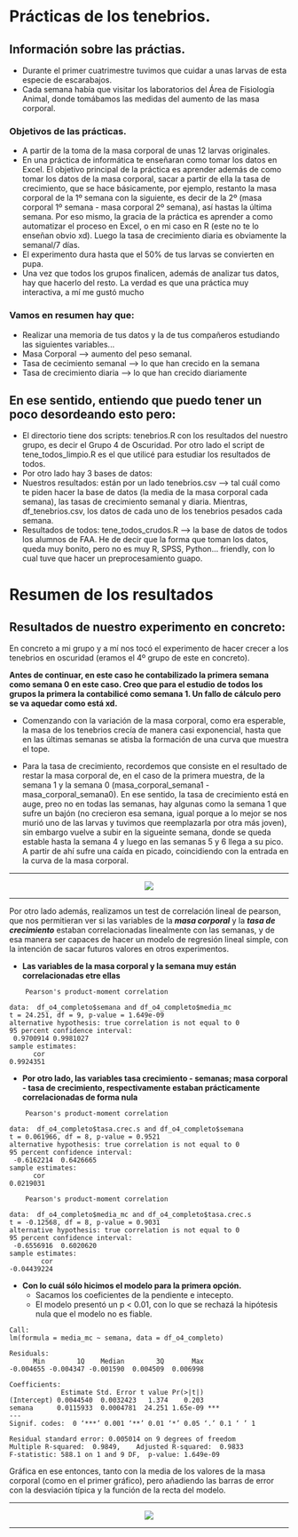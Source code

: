 # Prácticas de los tenebrios.

## Información sobre las práctias.

* Durante el primer cuatrimestre tuvimos que cuidar a unas larvas de esta especie de escarabajos.
* Cada semana había que visitar los laboratorios del Área de Fisiología Animal, donde tomábamos las medidas del aumento de las masa corporal.

### Objetivos de las prácticas.

* A partir de la toma de la masa corporal de unas 12 larvas originales.
* En una práctica de informática te enseñaran como tomar los datos en Excel. El objetivo principal de la práctica es aprender además de como tomar los datos de la masa corporal, sacar a partir de ella la tasa de crecimiento, que se hace básicamente, por ejemplo, restanto la masa corporal de la 1º semana con la siguiente, es decir de la 2º (masa corporal 1º semana - masa corporal 2º semana), así hastas la última semana. Por eso mismo, la gracia de la práctica es aprender a como automatizar el proceso en Excel, o en mi caso en R (este no te lo enseñan obvio xd). Luego la tasa de crecimiento diaria es obviamente la semanal/7 días.
* El experimento dura hasta que el 50% de tus larvas se convierten en pupa. 
* Una vez que todos los grupos finalicen, además de analizar tus datos, hay que hacerlo del resto.
La verdad es que una práctica muy interactiva, a mí me gustó mucho

### Vamos en resumen hay que:
* Realizar una memoria de tus datos y la de tus compañeros estudiando las siguientes variables...
* Masa Corporal --> aumento del peso semanal.
* Tasa de cecimiento semanal --> lo que han crecido en la semana
* Tasa de crecimiento diaria --> lo que han crecido diariamente

## En ese sentido, entiendo que puedo tener un poco desordeando esto pero:
* El directorio tiene dos scripts: tenebrios.R con los resultados del nuestro grupo, es decir el Grupo 4 de Oscuridad. Por otro lado el script de tene_todos_limpio.R es el que utilicé para estudiar los resultados de todos.
* Por otro lado hay 3 bases de datos:
* Nuestros resultados: están por un lado tenebrios.csv --> tal cuál como te piden hacer la base de datos (la media de la masa corporal cada semana), las tasas de crecimiento semanal y diaria. Mientras, df_tenebrios.csv, los datos de cada uno de los tenebrios pesados cada semana.
* Resultados de todos: tene_todos_crudos.R --> la base de datos de todos los alumnos de FAA. He de decir que la forma que toman los datos, queda muy bonito, pero no es muy R, SPSS, Python... friendly, con lo cual tuve que hacer un preprocesamiento guapo. 

# Resumen de los resultados

## Resultados de nuestro experimento en concreto:

En concreto a mi grupo y a mí nos tocó el experimento de hacer crecer a los tenebrios en oscuridad (eramos el 4º grupo de este en concreto).

**Antes de continuar, en este caso he contabilizado la primera semana como semana 0 en este caso. Creo que para el estudio de todos los grupos la primera la contabilicé como semana 1. Un fallo de cálculo pero se va aquedar como está xd.**

* Comenzando con la variación de la masa corporal, como era esperable, la masa de los tenebrios crecía de manera casi exponencial, hasta que en las últimas semanas se atisba la formación de una curva que muestra el tope.

* Para la tasa de crecimiento, recordemos que consiste en el resultado de restar la masa corporal de, en el caso de la primera muestra, de la semana 1 y la semana 0 (masa_corporal_semana1 - masa_corporal_semana0). En ese sentido, la tasa de crecimiento está en auge, preo no en todas las semanas, hay algunas como la semana 1 que sufre un bajón (no crecieron esa semana, igual porque a lo mejor se nos murió uno de las larvas y tuvimos que reemplazarla por otra más joven), sin embargo vuelve a subir en la sigueinte semana, donde se queda estable hasta la semana 4 y luego en las semanas 5 y 6 llega a su pico. A partir de ahí sufre una caída en picado, coincidiendo con la entrada en la curva de la masa corporal.

---

<p align= "center">
  <img src= "https://github.com/Juankkar/cuarto_carrera/blob/main/FAA/tenebrios/scripts_tenebrios/graficas/Rplot05.png">
</p>

---

Por otro lado además, realizamos un test de correlación lineal de pearson, que nos permitieran ver si las variables de la ***masa corporal*** y la ***tasa de crecimiento*** estaban correlacionadas linealmente con las semanas, y de esa manera ser capaces de hacer un modelo de regresión lineal simple, con la intención de sacar futuros valores en otros experimentos.

* **Las variables de la masa corporal y la semana muy están correlacionadas etre ellas**

```
	Pearson's product-moment correlation

data:  df_o4_completo$semana and df_o4_completo$media_mc
t = 24.251, df = 9, p-value = 1.649e-09
alternative hypothesis: true correlation is not equal to 0
95 percent confidence interval:
 0.9700914 0.9981027
sample estimates:
      cor 
0.9924351 
```

* **Por otro lado, las variables tasa crecimiento - semanas; masa corporal - tasa de crecimiento, respectivamente estaban prácticamente correlacionadas de forma nula**

```
	Pearson's product-moment correlation

data:  df_o4_completo$tasa.crec.s and df_o4_completo$semana
t = 0.061966, df = 8, p-value = 0.9521
alternative hypothesis: true correlation is not equal to 0
95 percent confidence interval:
 -0.6162214  0.6426665
sample estimates:
      cor 
0.0219031 

	Pearson's product-moment correlation

data:  df_o4_completo$media_mc and df_o4_completo$tasa.crec.s
t = -0.12568, df = 8, p-value = 0.9031
alternative hypothesis: true correlation is not equal to 0
95 percent confidence interval:
 -0.6556916  0.6020620
sample estimates:
        cor 
-0.04439224 
```

* **Con lo cuál sólo hicimos el modelo para la primera opción.** 
	* Sacamos los coeficientes de la pendiente e intecepto.
	* El modelo presentó un p < 0.01, con lo que se rechazá la hipótesis nula que el modelo no es fiable.

```
Call:
lm(formula = media_mc ~ semana, data = df_o4_completo)

Residuals:
      Min        1Q    Median        3Q       Max 
-0.004655 -0.004347 -0.001590  0.004509  0.006998 

Coefficients:
             Estimate Std. Error t value Pr(>|t|)    
(Intercept) 0.0044540  0.0032423   1.374    0.203    
semana      0.0115933  0.0004781  24.251 1.65e-09 ***
---
Signif. codes:  0 ‘***’ 0.001 ‘**’ 0.01 ‘*’ 0.05 ‘.’ 0.1 ‘ ’ 1

Residual standard error: 0.005014 on 9 degrees of freedom
Multiple R-squared:  0.9849,	Adjusted R-squared:  0.9833 
F-statistic: 588.1 on 1 and 9 DF,  p-value: 1.649e-09
```

Gráfica en ese entonces, tanto con la media de los valores de la masa corporal (como en el primer gráfico), pero añadiendo las barras de error con la desviación típica y la función de la recta del modelo.

---

<p align= "center">
<img src="https://github.com/Juankkar/cuarto_carrera/blob/main/FAA/tenebrios/scripts_tenebrios/graficas/Rplot07.png">
</p>

---





